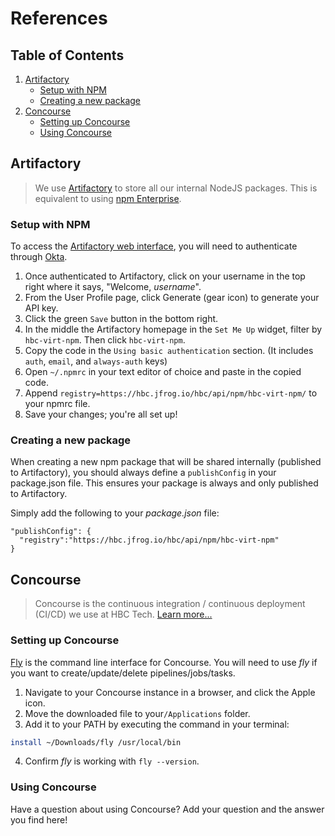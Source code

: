 # References

## Table of Contents
1. [Artifactory](#artifactory)
    * [Setup with NPM](#setup-with-npm)
    * [Creating a new package](#creating-a-new-package)
2. [Concourse](#concourse)
    * [Setting up Concourse](#setting-up-concourse)
    * [Using Concourse](#using-concourse)

## Artifactory

> We use [Artifactory](https://www.jfrog.com/artifactory/) to store all our internal NodeJS packages. This is equivalent to using [npm Enterprise](https://www.npmjs.com/enterprise).

### Setup with NPM

To access the [Artifactory web interface](https://hbc.jfrog.io/hbc/webapp/), you will need to authenticate through [Okta](https://hbctech.okta.com/).

1. Once authenticated to Artifactory, click on your username in the top right where it says, "Welcome, _username_".
2. From the User Profile page, click Generate (gear icon) to generate your API key.
3. Click the green `Save` button in the bottom right.
4. In the middle the Artifactory homepage in the `Set Me Up` widget, filter by `hbc-virt-npm`. Then click `hbc-virt-npm`.
5. Copy the code in the `Using basic authentication` section. (It includes `auth`, `email`, and `always-auth` keys)
6. Open `~/.npmrc` in your text editor of choice and paste in the copied code.
7. Append `registry=https://hbc.jfrog.io/hbc/api/npm/hbc-virt-npm/` to your npmrc file.
8. Save your changes; you're all set up!

### Creating a new package

When creating a new npm package that will be shared internally (published to Artifactory), you should always define a `publishConfig` in your package.json file. This ensures your package is always and only published to Artifactory.

Simply add the following to your _package.json_ file:

```
"publishConfig": {
  "registry":"https://hbc.jfrog.io/hbc/api/npm/hbc-virt-npm"
}
```

## Concourse

> Concourse is the continuous integration / continuous deployment (CI/CD) we use at HBC Tech. [Learn more...](http://concourse.ci)

### Setting up Concourse

[Fly](https://github.com/concourse/fly) is the command line interface for Concourse. You will need to use _fly_ if you want to create/update/delete pipelines/jobs/tasks.

1. Navigate to your Concourse instance in a browser, and click the Apple icon.
2. Move the downloaded file to your`/Applications` folder.
3. Add it to your PATH by executing the command in your terminal:
```sh
install ~/Downloads/fly /usr/local/bin
```
4. Confirm _fly_ is working with `fly --version`.

### Using Concourse

Have a question about using Concourse? Add your question and the answer you find here!
